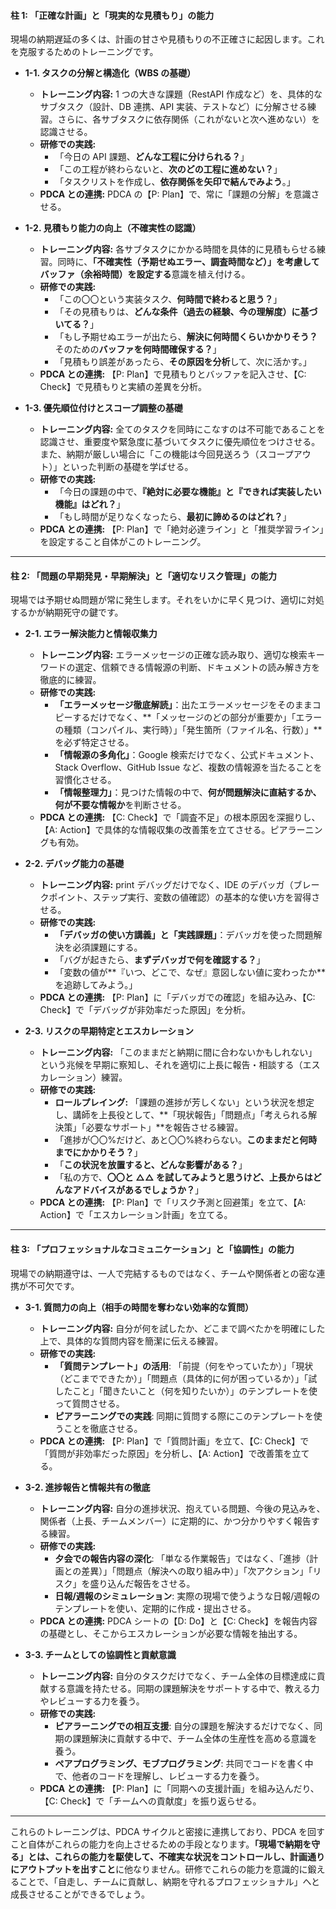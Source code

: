#### 柱 1: 「正確な計画」と「現実的な見積もり」の能力

現場の納期遅延の多くは、計画の甘さや見積もりの不正確さに起因します。これを克服するためのトレーニングです。

- **1-1. タスクの分解と構造化（WBS の基礎）**

  - **トレーニング内容:** 1 つの大きな課題（RestAPI 作成など）を、具体的なサブタスク（設計、DB 連携、API 実装、テストなど）に分解させる練習。さらに、各サブタスクに依存関係（これがないと次へ進めない）を認識させる。
  - **研修での実践:**
    - 「今日の API 課題、**どんな工程に分けられる？**」
    - 「この工程が終わらないと、**次のどの工程に進めない？**」
    - 「タスクリストを作成し、**依存関係を矢印で結んでみよう**。」
  - **PDCA との連携:** PDCA の【P: Plan】で、常に「課題の分解」を意識させる。

- **1-2. 見積もり能力の向上（不確実性の認識）**

  - **トレーニング内容:** 各サブタスクにかかる時間を具体的に見積もらせる練習。同時に、**「不確実性（予期せぬエラー、調査時間など）」を考慮してバッファ（余裕時間）を設定する**意識を植え付ける。
  - **研修での実践:**
    - 「この〇〇という実装タスク、**何時間で終わると思う？**」
    - 「その見積もりは、**どんな条件（過去の経験、今の理解度）に基づいてる？**」
    - 「もし予期せぬエラーが出たら、**解決に何時間くらいかかりそう？** そのための**バッファを何時間確保する？**」
    - 「見積もり誤差があったら、**その原因を分析**して、次に活かす。」
  - **PDCA との連携:** 【P: Plan】で見積もりとバッファを記入させ、【C: Check】で見積もりと実績の差異を分析。

- **1-3. 優先順位付けとスコープ調整の基礎**
  - **トレーニング内容:** 全てのタスクを同時にこなすのは不可能であることを認識させ、重要度や緊急度に基づいてタスクに優先順位をつけさせる。また、納期が厳しい場合に「この機能は今回見送ろう（スコープアウト）」といった判断の基礎を学ばせる。
  - **研修での実践:**
    - 「今日の課題の中で、**『絶対に必要な機能』と『できれば実装したい機能』はどれ？**」
    - 「もし時間が足りなくなったら、**最初に諦めるのはどれ？**」
  - **PDCA との連携:** 【P: Plan】で「絶対必達ライン」と「推奨学習ライン」を設定すること自体がこのトレーニング。

---

#### 柱 2: 「問題の早期発見・早期解決」と「適切なリスク管理」の能力

現場では予期せぬ問題が常に発生します。それをいかに早く見つけ、適切に対処するかが納期死守の鍵です。

- **2-1. エラー解決能力と情報収集力**

  - **トレーニング内容:** エラーメッセージの正確な読み取り、適切な検索キーワードの選定、信頼できる情報源の判断、ドキュメントの読み解き方を徹底的に練習。
  - **研修での実践:**
    - **「エラーメッセージ徹底解読」**：出たエラーメッセージをそのままコピーするだけでなく、**「メッセージのどの部分が重要か」「エラーの種類（コンパイル、実行時）」「発生箇所（ファイル名、行数）」**を必ず特定させる。
    - **「情報源の多角化」**：Google 検索だけでなく、公式ドキュメント、Stack Overflow、GitHub Issue など、複数の情報源を当たることを習慣化させる。
    - **「情報整理力」**：見つけた情報の中で、**何が問題解決に直結するか、何が不要な情報か**を判断させる。
  - **PDCA との連携:** 【C: Check】で「調査不足」の根本原因を深掘りし、【A: Action】で具体的な情報収集の改善策を立てさせる。ピアラーニングも有効。

- **2-2. デバッグ能力の基礎**

  - **トレーニング内容:** print デバッグだけでなく、IDE のデバッガ（ブレークポイント、ステップ実行、変数の値確認）の基本的な使い方を習得させる。
  - **研修での実践:**
    - **「デバッガの使い方講義」**と**「実践課題」**：デバッガを使った問題解決を必須課題にする。
    - 「バグが起きたら、**まずデバッガで何を確認する？**」
    - 「変数の値が**『いつ、どこで、なぜ』意図しない値に変わったか**を追跡してみよう。」
  - **PDCA との連携:** 【P: Plan】に「デバッガでの確認」を組み込み、【C: Check】で「デバッグが非効率だった原因」を分析。

- **2-3. リスクの早期特定とエスカレーション**
  - **トレーニング内容:** 「このままだと納期に間に合わないかもしれない」という兆候を早期に察知し、それを適切に上長に報告・相談する（エスカレーション）練習。
  - **研修での実践:**
    - **ロールプレイング:** 「課題の進捗が芳しくない」という状況を想定し、講師を上長役として、**「現状報告」「問題点」「考えられる解決策」「必要なサポート」**を報告させる練習。
    - 「進捗が〇〇%だけど、あと〇〇%終わらない。**このままだと何時までにかかりそう？**」
    - 「**この状況を放置すると、どんな影響がある？**」
    - 「私の方で、**〇〇と △△ を試してみようと思うけど、上長からはどんなアドバイスがあるでしょうか？**」
  - **PDCA との連携:** 【P: Plan】で「リスク予測と回避策」を立て、【A: Action】で「エスカレーション計画」を立てる。

---

#### 柱 3: 「プロフェッショナルなコミュニケーション」と「協調性」の能力

現場での納期遵守は、一人で完結するものではなく、チームや関係者との密な連携が不可欠です。

- **3-1. 質問力の向上（相手の時間を奪わない効率的な質問）**

  - **トレーニング内容:** 自分が何を試したか、どこまで調べたかを明確にした上で、具体的な質問内容を簡潔に伝える練習。
  - **研修での実践:**
    - **「質問テンプレート」の活用**: 「前提（何をやっていたか）」「現状（どこまでできたか）」「問題点（具体的に何が困っているか）」「試したこと」「聞きたいこと（何を知りたいか）」のテンプレートを使って質問させる。
    - **ピアラーニングでの実践**: 同期に質問する際にこのテンプレートを使うことを徹底させる。
  - **PDCA との連携:** 【P: Plan】で「質問計画」を立て、【C: Check】で「質問が非効率だった原因」を分析し、【A: Action】で改善策を立てる。

- **3-2. 進捗報告と情報共有の徹底**

  - **トレーニング内容:** 自分の進捗状況、抱えている問題、今後の見込みを、関係者（上長、チームメンバー）に定期的に、かつ分かりやすく報告する練習。
  - **研修での実践:**
    - **夕会での報告内容の深化**: 「単なる作業報告」ではなく、「進捗（計画との差異）」「問題点（解決への取り組み中）」「次アクション」「リスク」を盛り込んだ報告をさせる。
    - **日報/週報のシミュレーション**: 実際の現場で使うような日報/週報のテンプレートを使い、定期的に作成・提出させる。
  - **PDCA との連携:** PDCA シートの【D: Do】と【C: Check】を報告内容の基礎とし、そこからエスカレーションが必要な情報を抽出する。

- **3-3. チームとしての協調性と貢献意識**
  - **トレーニング内容:** 自分のタスクだけでなく、チーム全体の目標達成に貢献する意識を持たせる。同期の課題解決をサポートする中で、教える力やレビューする力を養う。
  - **研修での実践:**
    - **ピアラーニングでの相互支援**: 自分の課題を解決するだけでなく、同期の課題解決に貢献する中で、チーム全体の生産性を高める意識を養う。
    - **ペアプログラミング、モブプログラミング**: 共同でコードを書く中で、他者のコードを理解し、レビューする力を養う。
  - **PDCA との連携:** 【P: Plan】に「同期への支援計画」を組み込んだり、【C: Check】で「チームへの貢献度」を振り返らせる。

---

これらのトレーニングは、PDCA サイクルと密接に連携しており、PDCA を回すこと自体がこれらの能力を向上させるための手段となります。**「現場で納期を守る」とは、これらの能力を駆使して、不確実な状況をコントロールし、計画通りにアウトプットを出すこと**に他なりません。研修でこれらの能力を意識的に鍛えることで、「自走し、チームに貢献し、納期を守れるプロフェッショナル」へと成長させることができるでしょう。
